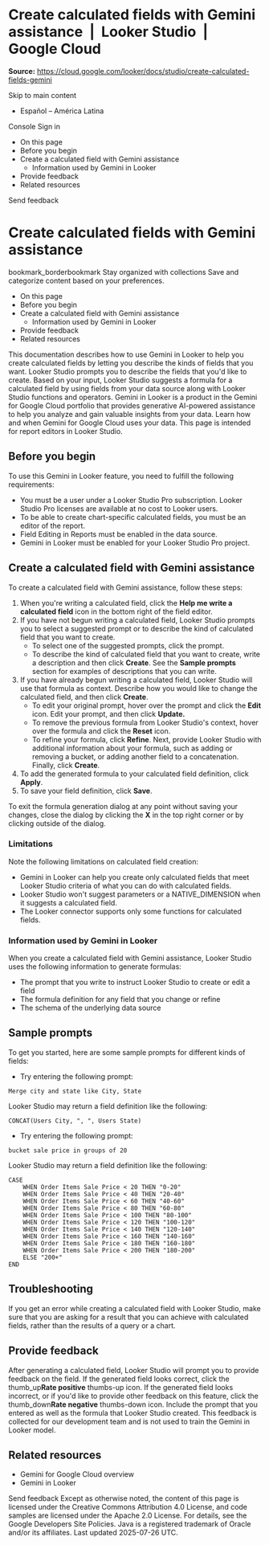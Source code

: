 # Create calculated fields with Gemini assistance  |  Looker Studio  |  Google Cloud

**Source:** https://cloud.google.com/looker/docs/studio/create-calculated-fields-gemini

Skip to main content 
  * Español – América Latina

Console  Sign in


  * On this page
  * Before you begin
  * Create a calculated field with Gemini assistance
    * Information used by Gemini in Looker
  * Provide feedback
  * Related resources




Send feedback 
#  Create calculated fields with Gemini assistance
bookmark_borderbookmark Stay organized with collections  Save and categorize content based on your preferences.
  * On this page
  * Before you begin
  * Create a calculated field with Gemini assistance
    * Information used by Gemini in Looker
  * Provide feedback
  * Related resources


This documentation describes how to use Gemini in Looker to help you create calculated fields by letting you describe the kinds of fields that you want.
Looker Studio prompts you to describe the fields that you'd like to create. Based on your input, Looker Studio suggests a formula for a calculated field by using fields from your data source along with Looker Studio functions and operators.
Gemini in Looker is a product in the Gemini for Google Cloud portfolio that provides generative AI-powered assistance to help you analyze and gain valuable insights from your data.
Learn how and when Gemini for Google Cloud uses your data.
This page is intended for report editors in Looker Studio.
## Before you begin
To use this Gemini in Looker feature, you need to fulfill the following requirements:
  * You must be a user under a Looker Studio Pro subscription. Looker Studio Pro licenses are available at no cost to Looker users.
  * To be able to create chart-specific calculated fields, you must be an editor of the report.
  * Field Editing in Reports must be enabled in the data source.
  * Gemini in Looker must be enabled for your Looker Studio Pro project.


## Create a calculated field with Gemini assistance
To create a calculated field with Gemini assistance, follow these steps:
  1. When you're writing a calculated field, click the **Help me write a calculated field** icon in the bottom right of the field editor.
  2. If you have not begun writing a calculated field, Looker Studio prompts you to select a suggested prompt or to describe the kind of calculated field that you want to create. 
     * To select one of the suggested prompts, click the prompt.
     * To describe the kind of calculated field that you want to create, write a description and then click **Create**. See the **Sample prompts** section for examples of descriptions that you can write.
  3. If you have already begun writing a calculated field, Looker Studio will use that formula as context. Describe how you would like to change the calculated field, and then click **Create**. 
     * To edit your original prompt, hover over the prompt and click the **Edit** icon. Edit your prompt, and then click **Update.**
     * To remove the previous formula from Looker Studio's context, hover over the formula and click the **Reset** icon.
     * To refine your formula, click **Refine**. Next, provide Looker Studio with additional information about your formula, such as adding or removing a bucket, or adding another field to a concatenation. Finally, click **Create**.
  4. To add the generated formula to your calculated field definition, click **Apply**.
  5. To save your field definition, click **Save**.


To exit the formula generation dialog at any point without saving your changes, close the dialog by clicking the **X** in the top right corner or by clicking outside of the dialog.
### Limitations
Note the following limitations on calculated field creation:
  * Gemini in Looker can help you create only calculated fields that meet Looker Studio criteria of what you can do with calculated fields.
  * Looker Studio won't suggest parameters or a NATIVE_DIMENSION when it suggests a calculated field.
  * The Looker connector supports only some functions for calculated fields.


### Information used by Gemini in Looker
When you create a calculated field with Gemini assistance, Looker Studio uses the following information to generate formulas:
  * The prompt that you write to instruct Looker Studio to create or edit a field
  * The formula definition for any field that you change or refine
  * The schema of the underlying data source


## Sample prompts
To get you started, here are some sample prompts for different kinds of fields:
  * Try entering the following prompt:
```
Merge city and state like City, State

```

Looker Studio may return a field definition like the following:
```
CONCAT(Users City, ", ", Users State)

```

  * Try entering the following prompt:
```
bucket sale price in groups of 20

```

Looker Studio may return a field definition like the following:
```
CASE
    WHEN Order Items Sale Price < 20 THEN "0-20"
    WHEN Order Items Sale Price < 40 THEN "20-40"
    WHEN Order Items Sale Price < 60 THEN "40-60"
    WHEN Order Items Sale Price < 80 THEN "60-80"
    WHEN Order Items Sale Price < 100 THEN "80-100"
    WHEN Order Items Sale Price < 120 THEN "100-120"
    WHEN Order Items Sale Price < 140 THEN "120-140"
    WHEN Order Items Sale Price < 160 THEN "140-160"
    WHEN Order Items Sale Price < 180 THEN "160-180"
    WHEN Order Items Sale Price < 200 THEN "180-200"
    ELSE "200+"
END

```



## Troubleshooting
If you get an error while creating a calculated field with Looker Studio, make sure that you are asking for a result that you can achieve with calculated fields, rather than the results of a query or a chart.
## Provide feedback
After generating a calculated field, Looker Studio will prompt you to provide feedback on the field. If the generated field looks correct, click the thumb_up**Rate positive** thumbs-up icon. If the generated field looks incorrect, or if you'd like to provide other feedback on this feature, click the thumb_down**Rate negative** thumbs-down icon. Include the prompt that you entered as well as the formula that Looker Studio created. This feedback is collected for our development team and is not used to train the Gemini in Looker model.
## Related resources
  * Gemini for Google Cloud overview
  * Gemini in Looker


Send feedback 
Except as otherwise noted, the content of this page is licensed under the Creative Commons Attribution 4.0 License, and code samples are licensed under the Apache 2.0 License. For details, see the Google Developers Site Policies. Java is a registered trademark of Oracle and/or its affiliates.
Last updated 2025-07-26 UTC.


